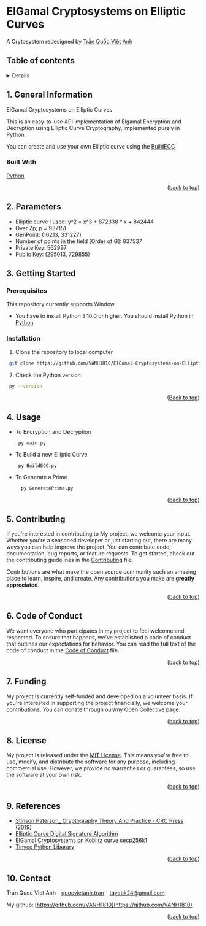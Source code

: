 # ElGamal Cryptosystems on Elliptic Curves
A Crytosystem redesigned by [Trần Quốc Việt Anh](https://github.com/VANH1810)

<div id="readme-top"></div>
<!-- TABLE OF CONTENTS -->

## Table of contents

<details>
  <ol>
    <li>
      <a href="#1-general-information">General Information</a>
      <ul>
        <li><a href="#built-with">Built With</a></li>
      </ul>
    </li>
    <li><a href="#2-parameters">Parameters</a></li>
    <li>
      <a href="#3-getting-started">Getting Started</a>
      <ul>
        <li><a href="#prerequisites">Prerequisites</a></li>
        <li><a href="#installation">Installation</a></li>
      </ul>
    </li>
    <li><a href="#4-usage">Usage</a></li>
    <li><a href="#5-contributing">Contributing</a></li>
    <li><a href="#6-code-of-conduct">Code of Conduct</a></li>
    <li><a href="#7-funding">Funding</a></li>
    <li><a href="#8-license">License</a></li>
    <li><a href="#9-references">Reference</a></li>
    <li><a href="#10-contact">Contact</a></li>
  </ol>
</details>

<!-- GENAERAL INFORMATION -->
## 1. General Information

ElGamal Cryptosystems on Elliptic Curves

This is an easy-to-use API implementation of Elgamal Encryption and Decryption using Elliptic Curve Cryptography, implemented purely in Python. 

You can create and use your own Elliptic curve using the [BuildECC](../BuildECC.py)

### Built With

[Python](https://www.python.org/)

<p align="right">(<a href="#readme-top">back to top</a>)</p>

## 2. Parameters
* Elliptic curve I used:  y^2 = x^3 + 872338 * x + 842444
* Over Zp, p = 937151
* GenPoint: (16213, 331227)
* Number of points in the field [Order of G]: 937537
* Private Key: 562997
* Public Key: (295013, 729855)

## 3. Getting Started

### Prerequisites

This repository currently supports Window.
* You have to install Python 3.10.0 or higher. You should install Python in [Python](https://www.python.org/downloads/)

### Installation
1. Clone the repository to local computer

  ```bash
   git clone https://github.com/VANH1810/ElGamal-Cryptosystems-on-Elliptic-Curves.git
  ```
2. Check the Python version
  ```bash
   py --version
  ```
<p align="right">(<a href="#readme-top">Back to top</a>)</p>

<!-- USAGE EXAMPLES -->
## 4. Usage
* To Encryption and Decryption
  ``` ssh
   py main.py
    ```
* To Build a new Elliptic Curve
  ``` ssh
   py BuildECC.py
    ```
* To Generate a Prime
  ``` ssh
    py GeneratePrime.py
    ```
<p align="right">(<a href="#readme-top">back to top</a>)</p>

<!-- CONTRIBUTING -->
## 5. Contributing

If you're interested in contributing to My project, we welcome your input. Whether you're a seasoned developer or just starting out, there are many ways you can help improve the project. You can contribute code, documentation, bug reports, or feature requests. To get started, check out the contributing guidelines in the [Contributing](CONTRIBUTING.md) file.

Contributions are what make the open source community such an amazing place to learn, inspire, and create. Any contributions you make are **greatly appreciated**.
<p align="right">(<a href="#readme-top">back to top</a>)</p>

<!-- CODE OF CONDUCT -->
## 6. Code of Conduct
We want everyone who participates in my project to feel welcome and respected. To ensure that happens, we've established a code of conduct that outlines our expectations for behavior. You can read the full text of the code of conduct in the [Code of Conduct](CODE_OF_CONDUCT.md) file.

<p align="right">(<a href="#readme-top">back to top</a>)</p>

<!-- FUNDING -->
## 7. Funding
My project is currently self-funded and developed on a volunteer basis. If you're interested in supporting the project financially, we welcome your contributions. You can donate through our/my Open Collective page.
<p align="right">(<a href="#readme-top">back to top</a>)</p>

<!-- LICENSE -->
## 8. License
My project is released under the [MIT License](LICENSE.md). This means you're free to use, modify, and distribute the software for any purpose, including commercial use. However, we provide no warranties or guarantees, so use the software at your own risk.

<p align="right">(<a href="#readme-top">back to top</a>)</p>

<!-- REFERENCES -->
## 9. References
* [Stinson Paterson_ Cryptography Theory And Practice - CRC Press (2019)](https://www.taylorfrancis.com/books/mono/10.1201/9781315282497/cryptography-douglas-robert-stinson-maura-paterson)
* [Elliptic Curve Digital Signature Algorithm](https://learnmeabitcoin.com/technical/cryptography/elliptic-curve/ecdsa/)
* [ElGamal Cryptosystems on Koblitz curve secp256k1](https://github.com/Yash0day/ElgamalEncryption-using-ECC)
* [Tinyec Python Libarary](https://pypi.org/project/tinyec/)

<p align="right">(<a href="#readme-top">back to top</a>)</p>

<!-- CONTACT -->
## 10. Contact

Tran Quoc Viet Anh - [quocvietanh.tran](https://www.facebook.com/quocvietanh.tran/) - tqvabk24@gmail.com

My github: [https://github.com/VANH1810](https://github.com/VANH1810)


<p align="right">(<a href="#readme-top">back to top</a>)</p>
